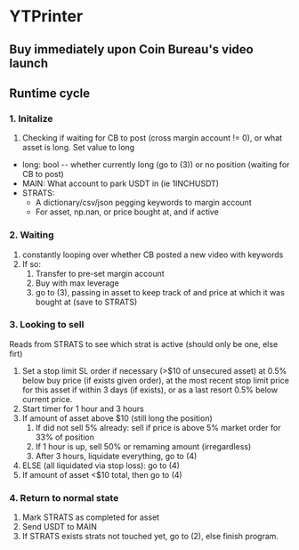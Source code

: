 # YTPrinter

## Buy immediately upon Coin Bureau's video launch

## Runtime cycle
### 1. Initalize
1. Checking if waiting for CB to post (cross margin account != 0), or what asset is long. Set value to long
- long: bool -- whether currently long (go to (3)) or no position (waiting for CB to post)
- MAIN: What account to park USDT in (ie 1INCHUSDT)
- STRATS: 
    - A dictionary/csv/json pegging keywords to margin account
    - For asset, np.nan, or price bought at, and if active


### 2. Waiting
1. constantly looping over whether CB posted a new video with keywords
2. If so: 
    1. Transfer to pre-set margin account
    2. Buy with max leverage
    3. go to (3), passing in asset to keep track of and price at which it was bought at (save to STRATS)

### 3. Looking to sell
Reads from STRATS to see which strat is active (should only be one, else firt)
1. Set a stop limit SL order if necessary (>$10 of unsecured asset) at 0.5% below buy price (if exists given order), at the most recent stop limit price for this asset if within 3 days (if exists), or as a last resort 0.5% below current price. 
2. Start timer for 1 hour and 3 hours
3. If amount of asset above $10 (still long the position)
    1. If did not sell 5% already: sell if price is above 5% market order for 33% of position
    2. If 1 hour is up, sell 50% or remaming amount (irregardless)
    3. After 3 hours, liquidate everything, go to (4) 
4. ELSE (all liquidated via stop loss): go to (4)
5. If amount of asset <$10 total, then go to (4) 

### 4. Return to normal state
1. Mark STRATS as completed for asset
2. Send USDT to MAIN
3. If STRATS exists strats not touched yet, go to (2), else finish program. 
